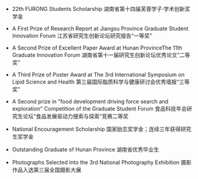 - 22th FURONG Students Scholarship 湖南省第十四届芙蓉学子·学术创新奖学金 

- A First Prize of Research Report at Jiangsu Province Graduate Student Innovation Forum 江苏省研究生创新论坛研究报告“一等奖” 

- A Second Prize of Excellent Paper Award at Hunan ProvinceThe 11th Graduate Innovation Forum 湖南省第十一届研究生创新论坛优秀论文“二等奖” 

- A Third Prize of Poster Award at The 3rd International Symposium on Lipid Science and Health 第三届国际脂质科学与健康研讨会优秀墙报“三等奖” 
 
- A Second prize in "food development driving force search and exploration" Competition of the Graduate Student Forum 食品科技年会研究生论坛“食品发展驱动力搜索与探索”竞赛二等奖 

-  National Encouragement Scholarship 国家励志奖学金；连续三年获得研究生奖学金

- Outstanding Graduate of Hunan Province 湖南省优秀毕业生 

- Photographs Selected Into the 3rd National Photography Exhibition 摄影作品入选第三届全国摄影大展 